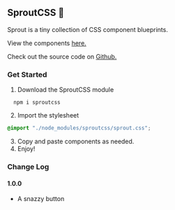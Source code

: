 ## SproutCSS 🌱

Sprout is a tiny collection of CSS component blueprints.

View the components [here.](https://sprout-docs.vercel.app)

Check out the source code on [Github.](https://github.com/dejmedus/sproutcss)

### Get Started
1. Download the SproutCSS module

```
  npm i sproutcss
```

2. Import the stylesheet
 
``` css title="index.css"
@import "./node_modules/sproutcss/sprout.css";
```
3. Copy and paste components as needed.
4. Enjoy!

### Change Log
#### 1.0.0
- A snazzy button